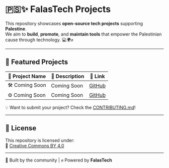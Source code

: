 # 🇵🇸✨ FalasTech Projects

This repository showcases **open-source tech projects** supporting **Palestine**.  
We aim to **build**, **promote**, and **maintain tools** that empower the Palestinian cause through technology. 💻🌍✊

---

## 🚀 Featured Projects

| 📁 **Project Name** | 🧾 **Description**       | 🔗 **Link**     |
|---------------------|--------------------------|-----------------|
| 🛠️ Coming Soon         | Coming Soon         | [GitHub](#)     |
| ⚙️ Coming Soon         | Coming Soon         | [GitHub](#)     |

💡 Want to submit your project? Check the [CONTRIBUTING.md](CONTRIBUTING.md)!

---

## 📄 License

This repository is licensed under:  
🔗 [Creative Commons BY 4.0](LICENSE)

---

🌱 Built by the community | ✊ Powered by **FalasTech**
